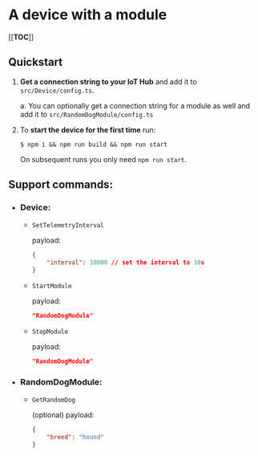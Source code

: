# A device with a module

[[__TOC__]]
## Quickstart
1. **Get a connection string to your IoT Hub** and add it to `src/Device/config.ts`.
   
   a. You can optionally get a connection string for a module as well and add it to `src/RandomDogModule/config.ts`
2. To **start the device for the first time** run: 
   ```console
   $ npm i && npm run build && npm run start
   ```
   On subsequent runs you only need `npm run start`.

## Support commands:
- ### Device:
  - `SetTelemetryInterval`
    
    payload:
    ```json
    {
        "interval": 10000 // set the interval to 10s
    }
  - `StartModule`

    payload:
    ```json
    "RandomDogModule"
  - `StopModule`

    payload:
    ```json
    "RandomDogModule"
- ### RandomDogModule:
  - `GetRandomDog`

    (optional) payload:
     ```json
     {
         "breed": "hound"
     }